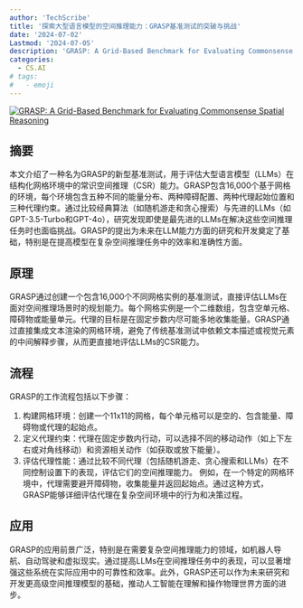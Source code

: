 ```yaml
---
author: 'TechScribe'
title: '探索大型语言模型的空间推理能力：GRASP基准测试的突破与挑战'
date: '2024-07-02'
Lastmod: '2024-07-05'
description: 'GRASP: A Grid-Based Benchmark for Evaluating Commonsense Spatial Reasoning'
categories:
  - CS.AI
# tags:
#   - emoji
---
```


[![GRASP: A Grid-Based Benchmark for Evaluating Commonsense Spatial Reasoning](https://arxiv-research-1301205113.cos.ap-guangzhou.myqcloud.com/images/2407.01892v1.pdf_0.jpg)](https://arxiv.org/abs/2407.01892v1)

## 摘要

本文介绍了一种名为GRASP的新型基准测试，用于评估大型语言模型（LLMs）在结构化网格环境中的常识空间推理（CSR）能力。GRASP包含16,000个基于网格的环境，每个环境包含五种不同的能量分布、两种障碍配置、两种代理起始位置和三种代理约束。通过比较经典算法（如随机游走和贪心搜索）与先进的LLMs（如GPT-3.5-Turbo和GPT-4o），研究发现即使是最先进的LLMs在解决这些空间推理任务时也面临挑战。GRASP的提出为未来在LLM能力方面的研究和开发奠定了基础，特别是在提高模型在复杂空间推理任务中的效率和准确性方面。<!--more-->

## 原理

GRASP通过创建一个包含16,000个不同网格实例的基准测试，直接评估LLMs在面对空间推理场景时的规划能力。每个网格实例是一个二维数组，包含空单元格、障碍物或能量单元。代理的目标是在固定步数内尽可能多地收集能量。GRASP通过直接集成文本渲染的网格环境，避免了传统基准测试中依赖文本描述或视觉元素的中间解释步骤，从而更直接地评估LLMs的CSR能力。

## 流程

GRASP的工作流程包括以下步骤：
1. 构建网格环境：创建一个11x11的网格，每个单元格可以是空的、包含能量、障碍物或代理的起始点。
2. 定义代理约束：代理在固定步数内行动，可以选择不同的移动动作（如上下左右或对角线移动）和资源相关动作（如获取或放下能量）。
3. 评估代理性能：通过比较不同代理（包括随机游走、贪心搜索和LLMs）在不同控制设置下的表现，评估它们的空间推理能力。
例如，在一个特定的网格环境中，代理需要避开障碍物，收集能量并返回起始点。通过这种方式，GRASP能够详细评估代理在复杂空间环境中的行为和决策过程。

## 应用

GRASP的应用前景广泛，特别是在需要复杂空间推理能力的领域，如机器人导航、自动驾驶和虚拟现实。通过提高LLMs在空间推理任务中的表现，可以显著增强这些系统在实际应用中的可靠性和效率。此外，GRASP还可以作为未来研究和开发更高级空间推理模型的基础，推动人工智能在理解和操作物理世界方面的进步。